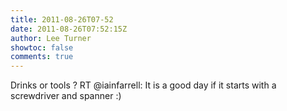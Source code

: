 ```yaml
---
title: 2011-08-26T07-52
date: 2011-08-26T07:52:15Z
author: Lee Turner
showtoc: false
comments: true
---
```


Drinks or tools ? RT @iainfarrell: It is a good day if it starts with a screwdriver and spanner :)

